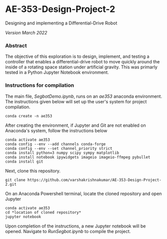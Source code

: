 # AE-353-Design-Project-2
Designing and implementing a Differential-Drive Robot

*Version March 2022*

### Abstract
The objective of this exploration is to design, implement, and testing a controller that enables a differential-drive robot to move quickly around the inside of a rotating space station under artificial gravity. This was primarly tested in a Python Jupyter Notebook environment. 

### Instructions for compilation
The main file, *SegbotDemo.ipynb*, runs on an *ae353* anaconda environment. The instructions given below will set up the user's system for project compilation.

    conda create -n ae353
    
After creating the environment, if Jupyter and Git are not enabled on Anaconda's system, follow the instructions below

    conda activate ae353
    conda config --env --add channels conda-forge
    conda config --env --set channel_priority strict
    conda install python=3 numpy scipy sympy matplotlib
    conda install notebook ipywidgets imageio imageio-ffmpeg pybullet
    conda install git
    
 Next, clone this repository.
 
    git clone https://github.com/varshakrishnakumar/AE-353-Design-Project-2.git
 
 On an Anaconda Powershell terminal, locate the cloned repository and open Jupyter
    
    conda activate ae353
    cd *location of cloned repository*
    jupyter notebook
 
 Upon completion of the instructions, a new Jupyter notebook will be opened. Navigate to *RunSegbot.ipynb* to compile the project.
 

